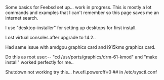 Some basics for Feebsd set up... work in progress.
This is mostly a lot commands and examples that I can't remember so this page saves me an internet search.

I use "desktop-installer" for setting up desktops for first install. 

Lost virtual consoles after upgrade to 14.2..

Had same issue with amdgpu graphics card and i915kms graphics card.

Do this as root user:--  "cd /usr/ports/graphics/drm-61-kmod" and "make install" worked perfectly for me..

Shutdown not working try this...
hw.efi.poweroff=0 ## in /etc/sysctl.conf

